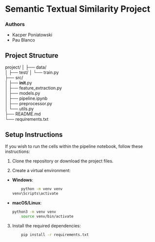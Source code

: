 # Semantic Textual Similarity Project

### Authors

- Kacper Poniatowski
- Pau Blanco

## Project Structure
project/
│
├── data/            
│   ├── test/
│   └── train.py              
├── src/                      
│   ├── __init__.py  
│   ├── feature_extraction.py   
│   ├── models.py   
│   ├── pipeline.ipynb   
│   ├── preprocessor.py   
│   └── utils.py              
├── README.md                 
└── requirements.txt          

## Setup Instructions
If you wish to run the cells within the pipeline notebook, follow these instructions:

1. Clone the repository or download the project files.

2. Create a virtual environment:
- **Windows**:
    ```bash
        python -m venv venv
    venv\Scripts\activate
    ```
- **macOS/Linux**:
    ```bash
    python3 -m venv venv
        source venv/bin/activate
    ```

3. Install the required dependencies:
    ```bash
        pip install -r requirements.txt
    ```
